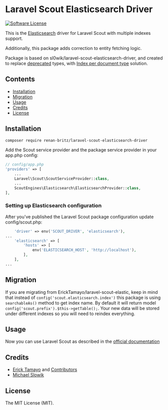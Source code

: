 # Laravel Scout Elasticsearch Driver

[![Software License](https://img.shields.io/badge/license-MIT-brightgreen.svg?style=flat-square)](LICENSE.md)

This is the [Elasticsearch](https://www.elastic.co/products/elasticsearch) driver for Laravel Scout with multiple indexes support.

Additionally, this package adds correction to entity fetching logic.

Package is based on sl0wik/laravel-scout-elasticsearch-driver, and created to replace [deprecated](https://www.elastic.co/guide/en/elasticsearch/reference/master/removal-of-types.html) types, with [Index per document type](https://www.elastic.co/guide/en/elasticsearch/reference/master/removal-of-types.html#_index_per_document_type) solution.

## Contents

- [Installation](#installation)
- [Migration](#migration)
- [Usage](#usage)
- [Credits](#credits)
- [License](#license)

## Installation

``` bash
composer require renan-britz/laravel-scout-elasticsearch-driver
```

Add the Scout service provider and the package service provider in your app.php config:

```php
// config/app.php
'providers' => [
    ...
    Laravel\Scout\ScoutServiceProvider::class,
    ...
    ScoutEngines\Elasticsearch\ElasticsearchProvider::class,
],
```

### Setting up Elasticsearch configuration

After you've published the Laravel Scout package configuration update config/scout.php:

```php
    'driver' => env('SCOUT_DRIVER', 'elasticsearch'),
...
    'elasticsearch' => [
        'hosts' => [
            env('ELASTICSEARCH_HOST', 'http://localhost'),
        ],
    ],
...
```
## Migration
If you are migrating from ErickTamayo/laravel-scout-elastic, keep in mind that instead of `config('scout.elasticsearch.index')` this package is using `searchableAs()` method to get index name. By default it will return model `config('scout.prefix').$this->getTable();`. Your new data will be stored under different indexes so you will need to reindex everything.

## Usage

Now you can use Laravel Scout as described in the [official documentation](https://laravel.com/docs/5.4/scout)

## Credits

- [Erick Tamayo](https://github.com/ericktamayo) and [Contributors](https://github.com/ErickTamayo/laravel-scout-elastic/contributors)
- [Michael Slowik](https://github.com/sl0wik)

## License

The MIT License (MIT).
